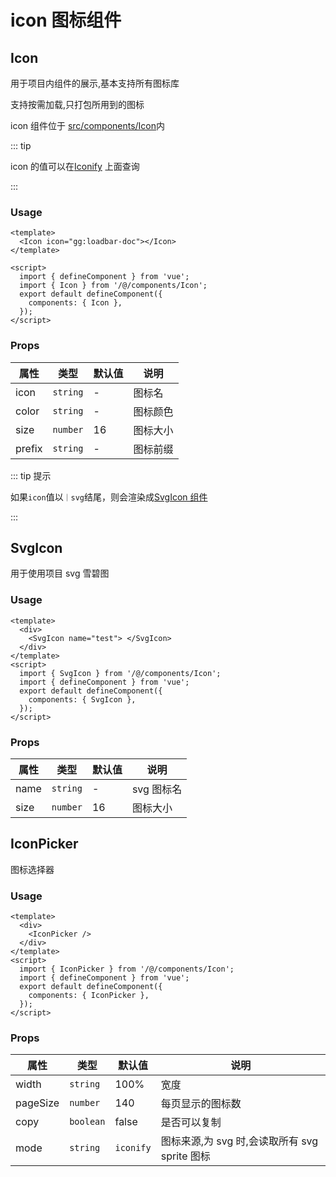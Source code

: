 # icon 图标组件

## Icon

用于项目内组件的展示,基本支持所有图标库

支持按需加载,只打包所用到的图标

icon 组件位于 [src/components/Icon](https://github.com/anncwb/vue-vben-admin/tree/main/src/components/Icon)内

::: tip

icon 的值可以在[Iconify](https://iconify.design) 上面查询

:::

### Usage

```vue
<template>
  <Icon icon="gg:loadbar-doc"></Icon>
</template>

<script>
  import { defineComponent } from 'vue';
  import { Icon } from '/@/components/Icon';
  export default defineComponent({
    components: { Icon },
  });
</script>
```

### Props

| 属性   | 类型     | 默认值 | 说明     |
| ------ | -------- | ------ | -------- |
| icon   | `string` | -      | 图标名   |
| color  | `string` | -      | 图标颜色 |
| size   | `number` | 16     | 图标大小 |
| prefix | `string` | -      | 图标前缀 |

::: tip 提示

如果`icon`值以`｜svg`结尾，则会渲染成[SvgIcon 组件](#SvgIcon)

:::

## SvgIcon

用于使用项目 svg 雪碧图

### Usage

```vue
<template>
  <div>
    <SvgIcon name="test"> </SvgIcon>
  </div>
</template>
<script>
  import { SvgIcon } from '/@/components/Icon';
  import { defineComponent } from 'vue';
  export default defineComponent({
    components: { SvgIcon },
  });
</script>
```

### Props

| 属性 | 类型     | 默认值 | 说明       |
| ---- | -------- | ------ | ---------- |
| name | `string` | -      | svg 图标名 |
| size | `number` | 16     | 图标大小   |

## IconPicker

图标选择器

### Usage

```vue
<template>
  <div>
    <IconPicker />
  </div>
</template>
<script>
  import { IconPicker } from '/@/components/Icon';
  import { defineComponent } from 'vue';
  export default defineComponent({
    components: { IconPicker },
  });
</script>
```

### Props

| 属性     | 类型      | 默认值    | 说明                                          |
| -------- | --------- | --------- | --------------------------------------------- |
| width    | `string`  | 100%      | 宽度                                          |
| pageSize | `number`  | 140       | 每页显示的图标数                              |
| copy     | `boolean` | false     | 是否可以复制                                  |
| mode     | `string`  | `iconify` | 图标来源,为 svg 时,会读取所有 svg sprite 图标 |
